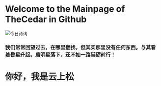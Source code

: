 # Welcome to the Mainpage of TheCedar in Github

![今日诗词](https://v2.jinrishici.com/one.svg)

### 我们常常回望过去，在哪里翻找，但其实那里没有任何东西。与其看着昏星升起，启明星落下，还不如一路砥砺前行！
# 你好，我是云上松

